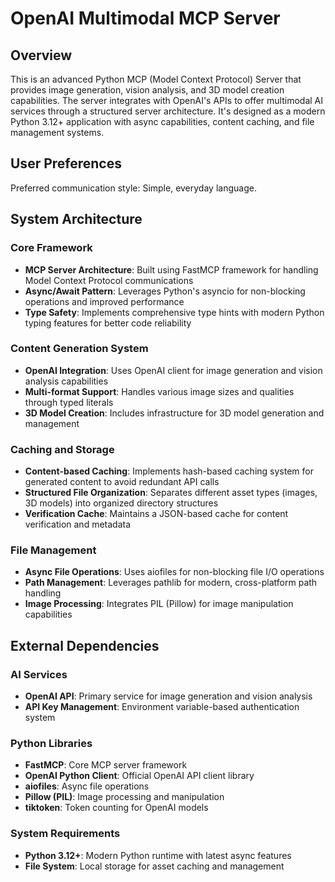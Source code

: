 # OpenAI Multimodal MCP Server

## Overview

This is an advanced Python MCP (Model Context Protocol) Server that provides image generation, vision analysis, and 3D model creation capabilities. The server integrates with OpenAI's APIs to offer multimodal AI services through a structured server architecture. It's designed as a modern Python 3.12+ application with async capabilities, content caching, and file management systems.

## User Preferences

Preferred communication style: Simple, everyday language.

## System Architecture

### Core Framework
- **MCP Server Architecture**: Built using FastMCP framework for handling Model Context Protocol communications
- **Async/Await Pattern**: Leverages Python's asyncio for non-blocking operations and improved performance
- **Type Safety**: Implements comprehensive type hints with modern Python typing features for better code reliability

### Content Generation System
- **OpenAI Integration**: Uses OpenAI client for image generation and vision analysis capabilities
- **Multi-format Support**: Handles various image sizes and qualities through typed literals
- **3D Model Creation**: Includes infrastructure for 3D model generation and management

### Caching and Storage
- **Content-based Caching**: Implements hash-based caching system for generated content to avoid redundant API calls
- **Structured File Organization**: Separates different asset types (images, 3D models) into organized directory structures
- **Verification Cache**: Maintains a JSON-based cache for content verification and metadata

### File Management
- **Async File Operations**: Uses aiofiles for non-blocking file I/O operations
- **Path Management**: Leverages pathlib for modern, cross-platform path handling
- **Image Processing**: Integrates PIL (Pillow) for image manipulation capabilities

## External Dependencies

### AI Services
- **OpenAI API**: Primary service for image generation and vision analysis
- **API Key Management**: Environment variable-based authentication system

### Python Libraries
- **FastMCP**: Core MCP server framework
- **OpenAI Python Client**: Official OpenAI API client library
- **aiofiles**: Async file operations
- **Pillow (PIL)**: Image processing and manipulation
- **tiktoken**: Token counting for OpenAI models

### System Requirements
- **Python 3.12+**: Modern Python runtime with latest async features
- **File System**: Local storage for asset caching and management